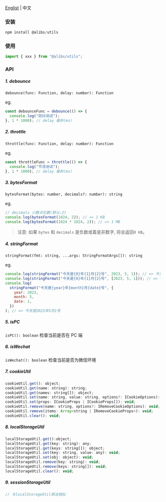 <a href="https://github.com/chutao-zhang/alibs-utils/tree/master#readme" target="_blank">Englist</a> | 中文

### 安装

```js
npm install @alibs/utils
```

### 使用

```js
import { xxx } from "@alibs/utils";
```

### API

##### 1. debounce

`debounce(func: Function, delay: number): Function`

eg.

```js
const debounceFunc = debounce(() => {
  console.log("防抖测试");
}, 1 * 1000); // delay 毫秒(ms)
```

##### 2. throttle

`throttle(func: Function, delay: number): Function`

eg.

```js
const throttleFunc = throttle(() => {
  console.log("节流测试");
}, 1 * 1000); // delay 毫秒(ms)
```

##### 3. bytesFormat

`bytesFormat(bytes: number, decimals?: number): string`

eg.

```js
// decimals 小数点位数(默认:2)
console.log(bytesFormat(1024, 2)); // => 1 KB
console.log(bytesFormat(1024 * 1024, 2)); // => 1 MB
```

> 注意: 如果 `bytes` 和 `decimals` 是负数或着是非数字, 将会返回`0 KB`。

##### 4. stringFormat

`stringFormat(fmt: string, ...args: StringFormatArgs[]): string`

eg.

```js
console.log(stringFormat("今天是{0}年{1}月{2}号", 2023, 5, 1)); // => 今天是2023年5月1号
console.log(stringFormat("今天是{0}年{1}月{2}号", [2023, 5, 1])); // => 今天是2023年5月1号
console.log(
  stringFormat("今天是{year}年{month}月{date}号", {
    year: 2023,
    month: 5,
    date: 1,
  })
); // => 今天是2023年5月1号
```

##### 5. isPC

`isPC(): boolean` 检查当前是否在 PC 端

##### 6. isWechat

`isWechat(): boolean` 检查当前是否为微信环境

##### 7. cookieUtil

```js
cookieUtil.get(): object;
cookieUtil.get(name: string): string;
cookieUtil.get(names: string[]): object;
cookieUtil.set(name: string, value: string, options?: ICookieOptions): void;
cookieUtil.set(props: ICookieProps | ICookieProps[]): void;
cookieUtil.remove(name: string, options?: IRemoveCookieOptions): void;
cookieUtil.remove(items: Array<string | IRemoveCookieProps>): void;
cookieUtil.clear(): void;
```

##### 8. localStorageUtil

```js
localStorageUtil.get():object;
localStorageUtil.get(key: string): any;
localStorageUtil.get(keys: string[]): object;
localStorageUtil.set(key: string, value: any): void;
localStorageUtil.set(obj: object): void;
localStorageUtil.remove(key: string): void;
localStorageUtil.remove(keys: string[]): void;
localStorageUtil.clear(): void;
```

##### 9. sessionStorageUtil

```js
// 与localStorageUtil用法相似
```

